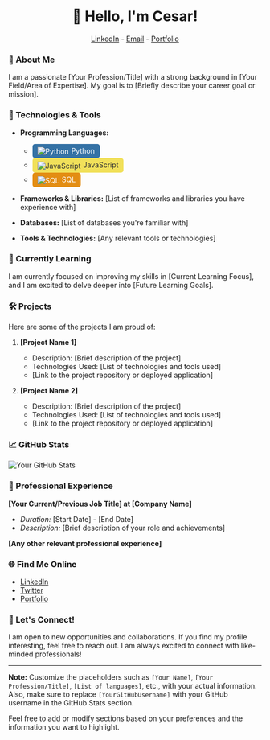 <h1 align="center">👋 Hello, I'm Cesar!</h1>

<p align="center">
   <a href="">LinkedIn</a> - 
   <a href="">Email</a> - 
   <a href="">Portfolio</a>
</p>

### 🚀 About Me

I am a passionate [Your Profession/Title] with a strong background in [Your Field/Area of Expertise]. My goal is to [Briefly describe your career goal or mission].

### 🔧 Technologies & Tools
- **Programming Languages:**
  - <div style="display: inline-block; background-color: #3572A5; color: #fff; padding: 5px 10px; border-radius: 5px; margin-right: 5px;"><img src="https://img.icons8.com/color/48/000000/python.png" alt="Python" style="vertical-align: middle; margin-right: 5px;">Python</div>
  - <div style="display: inline-block; background-color: #F1E05A; color: #333; padding: 5px 10px; border-radius: 5px; margin-right: 5px;"><img src="https://img.icons8.com/color/48/000000/javascript.png" alt="JavaScript" style="vertical-align: middle; margin-right: 5px;">JavaScript</div>
  - <div style="display: inline-block; background-color: #E38D13; color: #fff; padding: 5px 10px; border-radius: 5px;"><img src="https://img.icons8.com/color/48/000000/sql.png" alt="SQL" style="vertical-align: middle; margin-right: 5px;">SQL</div>

- **Frameworks & Libraries:** [List of frameworks and libraries you have experience with]
- **Databases:** [List of databases you're familiar with]
- **Tools & Technologies:** [Any relevant tools or technologies]

### 🌱 Currently Learning

I am currently focused on improving my skills in [Current Learning Focus], and I am excited to delve deeper into [Future Learning Goals].

### 🛠️ Projects

Here are some of the projects I am proud of:

1. **[Project Name 1]**

   - Description: [Brief description of the project]
   - Technologies Used: [List of technologies and tools used]
   - [Link to the project repository or deployed application]

2. **[Project Name 2]**
   - Description: [Brief description of the project]
   - Technologies Used: [List of technologies and tools used]
   - [Link to the project repository or deployed application]

### 📈 GitHub Stats

![Your GitHub Stats](https://github-readme-stats.vercel.app/api?username=YourGitHubUsername&show_icons=true&count_private=true)

### 💼 Professional Experience

**[Your Current/Previous Job Title] at [Company Name]**

- _Duration:_ [Start Date] - [End Date]
- _Description:_ [Brief description of your role and achievements]

**[Any other relevant professional experience]**

### 🌐 Find Me Online

- [LinkedIn](https://www.linkedin.com/in/your-linkedin-profile/)
- [Twitter](https://twitter.com/your-twitter-handle)
- [Portfolio](https://your-portfolio-website.com/)

### 🤝 Let's Connect!

I am open to new opportunities and collaborations. If you find my profile interesting, feel free to reach out. I am always excited to connect with like-minded professionals!

---

**Note:** Customize the placeholders such as `[Your Name]`, `[Your Profession/Title]`, `[List of languages]`, etc., with your actual information. Also, make sure to replace `[YourGitHubUsername]` with your GitHub username in the GitHub Stats section.

Feel free to add or modify sections based on your preferences and the information you want to highlight.
